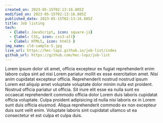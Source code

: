 ```yaml
---
created_on: 2023-05-15T02:13:16.805Z
modified_on: 2023-05-15T02:13:16.805Z
published_date: 2023-05-15T02:13:16.805Z
title: Job listing
tech:
  - {label: JavaScript, icon: square-js}
  - {label: CSS, icon: css3-alt}
  - {label: HTML5, icon: html5 }
img_name: cld-sample-5.jpg
live_url: https://hec-lopz.github.io/job-list/index
github_url: https://github.com/hec-lopz/job-list
---
```

Lorem ipsum dolor sit amet, officia excepteur ex fugiat reprehenderit enim labore culpa sint ad nisi Lorem pariatur mollit ex esse exercitation amet. Nisi anim cupidatat excepteur officia. Reprehenderit nostrud nostrud ipsum Lorem est aliquip amet voluptate voluptate dolor minim nulla est proident. Nostrud officia pariatur ut officia. Sit irure elit esse ea nulla sunt ex occaecat reprehenderit commodo officia dolor Lorem duis laboris cupidatat officia voluptate. Culpa proident adipisicing id nulla nisi laboris ex in Lorem sunt duis officia eiusmod. Aliqua reprehenderit commodo ex non excepteur duis sunt velit enim. Voluptate laboris sint cupidatat ullamco ut ea consectetur et est culpa et culpa duis. 

